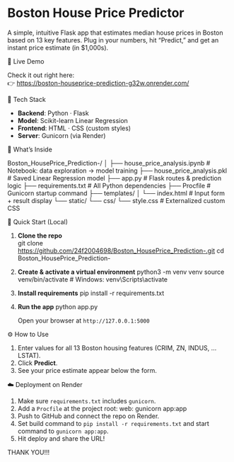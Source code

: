 # Boston House Price Predictor

A simple, intuitive Flask app that estimates median house prices in Boston based on 13 key features. Plug in your numbers, hit “Predict,” and get an instant price estimate (in $1,000s).


🚀 Live Demo

Check it out right here:  
👉 https://boston-houseprice-prediction-g32w.onrender.com/

🔧 Tech Stack

- **Backend**: Python · Flask  
- **Model**: Scikit-learn Linear Regression  
- **Frontend**: HTML · CSS (custom styles)  
- **Server**: Gunicorn (via Render)

📂 What’s Inside

Boston\_HousePrice\_Prediction-/
│
├── house\_price\_analysis.ipynb   # Notebook: data exploration → model training
├── house\_price\_analysis.pkl     # Saved Linear Regression model
├── app.py                       # Flask routes & prediction logic
├── requirements.txt             # All Python dependencies
├── Procfile                     # Gunicorn startup command
├── templates/
│   └── index.html               # Input form + result display
└── static/
└── css/
└── style.css            # Externalized custom CSS

🔨 Quick Start (Local)

1. **Clone the repo**  
   git clone https://github.com/24f2004698/Boston_HousePrice_Prediction-.git
   cd Boston_HousePrice_Prediction-

2. **Create & activate a virtual environment**
   python3 -m venv venv
   source venv/bin/activate        # Windows: venv\Scripts\activate
  
3. **Install requirements**
   pip install -r requirements.txt
   
4. **Run the app**
   python app.py

   Open your browser at `http://127.0.0.1:5000`


⚙️ How to Use

1. Enter values for all 13 Boston housing features (CRIM, ZN, INDUS, … LSTAT).
2. Click **Predict**.
3. See your price estimate appear below the form.


☁️ Deployment on Render

1. Make sure `requirements.txt` includes `gunicorn`.
2. Add a `Procfile` at the project root:
   web: gunicorn app:app
3. Push to GitHub and connect the repo on Render.
4. Set build command to `pip install -r requirements.txt` and start command to `gunicorn app:app`.
5. Hit deploy and share the URL!


THANK YOU!!!
